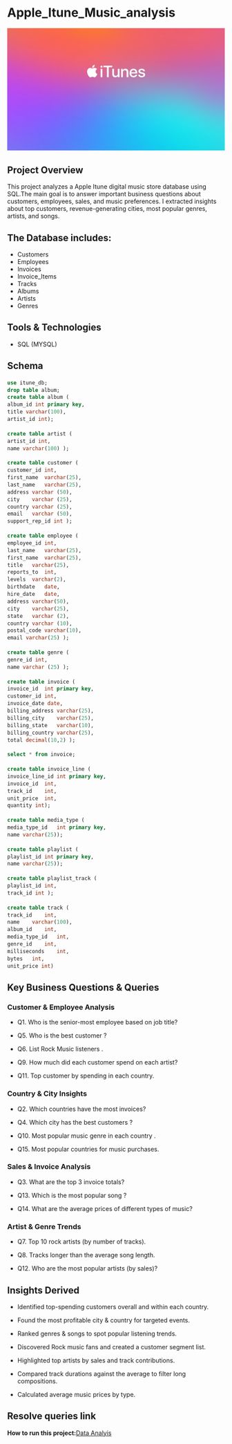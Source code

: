 # Apple_Itune_Music_analysis

![image](https://github.com/jyoti7770/apple_itune_music_analysis/blob/main/itune%20img.jpeg)

## Project Overview
This project analyzes a Apple Itune digital music store database using SQL.The main goal is to answer important business questions about customers, employees, sales, and music preferences. I extracted insights about top customers, revenue-generating cities, most popular genres, artists, and songs.

## The Database includes:
-  Customers
-  Employees
-  Invoices
-  Invoice_Items
-  Tracks
-  Albums
-  Artists
-  Genres

## Tools & Technologies
- SQL (MYSQL)

## Schema
``` SQL
use itune_db;
drop table album;
create table album (
album_id int primary key,
title varchar(100),
artist_id int);

create table artist (
artist_id int,
name varchar(100) );

create table customer (
customer_id	int,
first_name	varchar(25),
last_name	varchar(25),
address	varchar (50),
city	varchar (25),
country	varchar (25),
email	varchar (50),
support_rep_id int );

create table employee (
employee_id	int,
last_name	varchar(25),
first_name	varchar(25),
title	varchar(25),
reports_to	int,
levels	varchar(2),
birthdate	date,
hire_date	date,
address	varchar(50),
city	varchar(25),
state	varchar (2),
country	varchar (10),
postal_code	varchar(10),
email varchar(25) );

create table genre (
genre_id int,	
name varchar (25) );

create table invoice (
invoice_id	int primary key,
customer_id	int,
invoice_date date,
billing_address	varchar(25),
billing_city	varchar(25),
billing_state	varchar(10),
billing_country	varchar(25),
total decimal(10,2) );

select * from invoice;

create table invoice_line (
invoice_line_id	int primary key,
invoice_id	int,
track_id	int,
unit_price	int,
quantity int);

create table media_type (
media_type_id	int primary key,
name varchar(25));

create table playlist (
playlist_id	int primary key,
name varchar(25));

create table playlist_track (
playlist_id	int,
track_id int );

create table track (
track_id	int,
name	varchar(100),
album_id	int,
media_type_id	int,
genre_id	int,
milliseconds	int,
bytes	int,
unit_price int)
```


## Key Business Questions & Queries
### Customer & Employee Analysis
- Q1. Who is the senior-most employee based on job title?

- Q5. Who is the best customer ?

- Q6. List Rock Music listeners .

- Q9. How much did each customer spend on each artist?

- Q11. Top customer by spending in each country.

### Country & City Insights

- Q2. Which countries have the most invoices?

- Q4. Which city has the best customers ?

- Q10. Most popular music genre in each country .

- Q15. Most popular countries for music purchases.

### Sales & Invoice Analysis
- Q3. What are the top 3 invoice totals?

- Q13. Which is the most popular song ?

- Q14. What are the average prices of different types of music?

### Artist & Genre Trends
- Q7. Top 10 rock artists (by number of tracks).

- Q8. Tracks longer than the average song length.

- Q12. Who are the most popular artists (by sales)?

## Insights Derived
- Identified top-spending customers overall and within each country.

- Found the most profitable city & country for targeted events.

- Ranked genres & songs to spot popular listening trends.

- Discovered Rock music fans and created a customer segment list.

- Highlighted top artists by sales and track contributions.

- Compared track durations against the average to filter long compositions.

- Calculated average music prices by type.

## Resolve queries link
**How to run this project:**[Data Analyis](https://github.com/jyoti7770/apple_itune_music_analysis/blob/main/itune_db_project_sql.sql)

  
